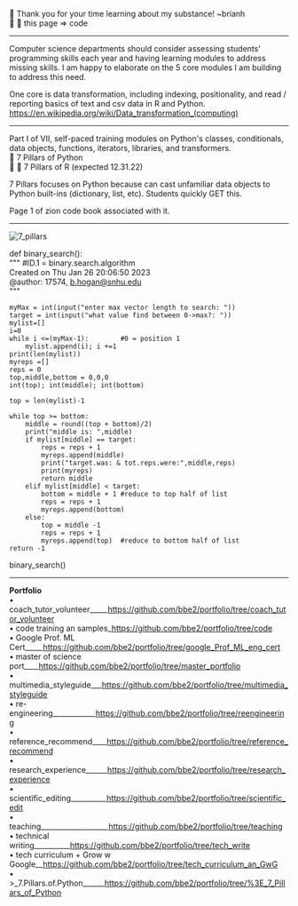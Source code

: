 👀 Thank you for your time learning about my substance! ~brianh  
👀 👋  this page => code  

---------

Computer science departments should consider assessing students' programming skills each year and having learning modules to address missing skills. I am happy to elaborate on the 5 core modules I am building to address this need.  

One core is data transformation, including indexing, positionality, and read / reporting basics of text and csv data in R and Python. https://en.wikipedia.org/wiki/Data_transformation_(computing)  

--------
Part I of VII, self-paced training modules on Python's classes, conditionals, data objects, functions, iterators, libraries, and transformers.  
👀   7 Pillars of Python  
👀 👋 7 Pillars of R (expected 12.31.22)  

7 Pillars focuses on Python because can cast unfamiliar data objects to Python built-ins (dictionary, list, etc).
Students quickly GET this.

Page 1 of zion code book associated with it.

-----------
![7_pillars](https://user-images.githubusercontent.com/59778456/200092472-1e7b6db7-0e17-4caa-bc10-90751f194708.JPG)

def binary_search():  
    """ #ID.1 = binary.search.algorithm  
    Created on Thu Jan 26 20:06:50 2023  
    @author: 17574, b.hogan@snhu.edu  
    """  

    myMax = int(input("enter max vector length to search: "))
    target = int(input("what value find between 0->max?: "))
    mylist=[]
    i=0
    while i <=(myMax-1):        #0 = position 1
        mylist.append(i); i +=1
    print(len(mylist))
    myreps =[]
    reps = 0
    top,middle,bottom = 0,0,0
    int(top); int(middle); int(bottom)

    top = len(mylist)-1
    
    while top >= bottom:
        middle = round((top + bottom)/2)
        print("middle is: ",middle)
        if mylist[middle] == target:
            reps = reps + 1 
            myreps.append(middle)
            print("target.was: & tot.reps.were:",middle,reps)
            print(myreps)
            return middle
        elif mylist[middle] < target:
            bottom = middle + 1 #reduce to top half of list
            reps = reps + 1 
            myreps.append(bottom)
        else:
            top = middle -1
            reps = reps + 1 
            myreps.append(top)  #reduce to bottom half of list
    return -1
binary_search()


--------------
**Portfolio**  
• coach_tutor_volunteer_____https://github.com/bbe2/portfolio/tree/coach_tutor_volunteer  
• code training an samples_https://github.com/bbe2/portfolio/tree/code  
• Google Prof. ML Cert_____https://github.com/bbe2/portfolio/tree/google_Prof_ML_eng_cert  
• master of science port____https://github.com/bbe2/portfolio/tree/master_portfolio  
• multimedia_styleguide___https://github.com/bbe2/portfolio/tree/multimedia_styleguide  
• re-engineering____________https://github.com/bbe2/portfolio/tree/reengineering  
• reference_recommend____https://github.com/bbe2/portfolio/tree/reference_recommend  
• research_experience______https://github.com/bbe2/portfolio/tree/research_experience  
• scientific_editing__________https://github.com/bbe2/portfolio/tree/scientific_edit  
• teaching___________________https://github.com/bbe2/portfolio/tree/teaching  
• technical writing__________https://github.com/bbe2/portfolio/tree/tech_write  
• tech curriculum + Grow w Google__https://github.com/bbe2/portfolio/tree/tech_curriculum_an_GwG  
• >_7.Pillars.of.Python______https://github.com/bbe2/portfolio/tree/%3E_7_Pillars_of_Python  
